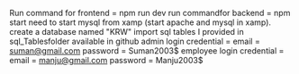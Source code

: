 Run command for frontend = npm run dev
run commandfor backend = npm start
need to start mysql from xamp (start apache and mysql in xamp).
create a database named "KRW"
import sql tables I provided in sql_Tablesfolder available in github
admin login credential = email = suman@gmail.com
                         password = Suman2003$
employee login credential = email = manju@gmail.com
                           password = Manju2003$
